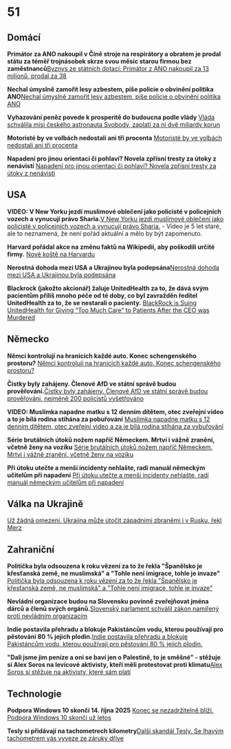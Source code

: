 # 51

## Domácí

**Primátor za ANO nakoupil v Číně stroje na respirátory a obratem je prodal státu za téměř trojnásobek skrze svou měsíc starou firmou bez zaměstnanců**[Byznys ze státních dotací: Primátor z ANO nakoupil za 13 milionů, prodal za 38](https://www.seznamzpravy.cz/clanek/domaci-kauzy-byznys-ze-statnich-dotaci-primator-z-ano-nakoupil-za-13-milionu-prodal-za-38-277030)

**Nechal úmyslně zamořit lesy azbestem, píše policie o obvinění politika ANO**[Nechal úmyslně zamořit lesy azbestem, píše policie o obvinění politika ANO](https://www.seznamzpravy.cz/clanek/domaci-kauzy-politik-ano-prihlizel-zamoreni-azbestem-pise-policie-skoda-je-22-miliardy-277316)

**Vyhazování peněz povede k prosperitě do budoucna podle vlády** [Vláda schválila misi českého astronauta Svobody, zaplatí za ni dvě miliardy korun](https://www.idnes.cz/zpravy/domaci/mise-ceskeho-astronauta-ales-svoboda-mezinarodni-vesmirna-stanice.A250522_183203_domaci_misl)

**Motoristé by ve volbách nedostali ani tři procenta** [Motoristé by ve volbách nedostali ani tři procenta](https://www.novinky.cz/clanek/volby-do-poslanecke-snemovny-ve-volbach-by-vyhralo-ano-40522604)

**Napadení pro jinou orientaci či pohlaví? Novela zpřísní tresty za útoky z nenávisti** [Napadení pro jinou orientaci či pohlaví? Novela zpřísní tresty za útoky z nenávisti](https://www.idnes.cz/zpravy/domaci/sexualni-orientace-trest-napadeni-sazba.A250525_202451_domaci_mejt)

## USA

**VIDEO: V New Yorku jezdí muslimové oblečení jako policisté v policejních vozech a vynucují právo Sharia.**[V New Yorku jezdí muslimové oblečení jako policisté v policejních vozech a vynucují právo Sharia.](https://x.com/ImtiazMadmood/status/1914979133689405744) - Video je 5 let staré, ale to neznamená, že není pořád aktuální a mělo by být zapomenuto.

**Harvard pořádal akce na změnu faktů na Wikipedii, aby poškodili určité firmy.** [Nové koště na Harvardu](https://www.echo24.cz/a/HTEAk/kometar-martin-weiss-usa-nove-koste-na-harvardu)

**Nerostná dohoda mezi USA a Ukrajinou byla podepsána**[Nerostná dohoda mezi USA a Ukrajinou byla podepsána](https://www.novinky.cz/clanek/valka-na-ukrajine-usa-a-ukrajina-podepsaly-dohodu-40519473)

**Blackrock (jakožto akcionář) žaluje UnitedHealth za to, že dává svým pacientům příliš mnoho péče od té doby, co byl zavražděn ředitel UnitedHealth za to, že se nestarali o pacienty.** [BlackRock is Suing UnitedHealth for Giving “Too Much Care” to Patients After the CEO was Murdered](https://medium.com/@hrnews1/blackrock-is-suing-unitedhealth-for-giving-too-much-care-to-patients-after-the-ceo-was-murdered-4af185038a62)

## Německo

**Němci kontrolují na hranicích každé auto. Konec schengenského prostoru?** [Němci kontrolují na hranicích každé auto. Konec schengenského prostoru?](https://www.idnes.cz/zpravy/domaci/nemecko-hranice-bavorsko-policista-migranti-sikana.A250518_195822_domaci_stud)

**Čistky byly zahájeny. Členové AfD ve státní správě budou prověřováni.**[Čistky byly zahájeny. Členové AfD ve státní správě budou prověřováni, nejméně 200 policistů vyšetřováno](https://www.echo24.cz/a/HHaYu/zpravy-svet-clenove-afd-ve-statni-zprave-budou-v-nekterych-spolkovych-zemich-proverovani)

**VIDEO: Muslimka napadne matku s 12 denním dítětem, otec zveřejní video a to je bílá rodina stíhána za pobuřování** [Muslimka napadne matku s 12 denním dítětem, otec zveřejní video a za je bílá rodina stíhána za vybuřování](https://x.com/Ministerstvocz/status/1915087006515790110)

**Série brutálních útoků nožem napříč Německem. Mrtví i vážně zranění, včetně ženy na vozíku** [Série brutálních útoků nožem napříč Německem. Mrtví i vážně zranění, včetně ženy na vozíku](https://www.echo24.cz/a/Hfn7v/zpravy-svet-utoky-nozem-v-nemecku)

**Při útoku utečte a menší incidenty nehlašte, radí manuál německým učitelům při napadení** [Při útoku utečte a menší incidenty nehlašte, radí manuál německým učitelům při napadení](https://www.novinky.cz/clanek/zahranicni-evropa-pri-utoku-utecte-a-mensi-incidenty-nehlaste-radi-manual-nemeckym-ucitelum-pri-napadeni-40517461)

## Válka na Ukrajině

[Už žádná omezení. Ukrajina může útočit západními zbraněmi i v Rusku, řekl Merz](https://www.idnes.cz/zpravy/zahranicni/nemecko-friedrich-merz-ukrajina-dolet-zbrane-valka-rusko.A250526_162341_zahranicni_kha)

## Zahraniční

**Politička byla odsouzena k roku vězení za to že řekla "Španělsko je křesťanská země, ne muslimská" a "Tohle není imigrace, tohle je invaze"** [Politička byla odsouzena k roku vězení za to že řekla "Španělsko je křesťanská země, ne muslimská" a "Tohle není imigrace, tohle je invaze"](https://x.com/AFpost/status/1911173730560344294)

**Nevládní organizace budou na Slovensku povinně zveřejňovat jména dárců a členů svých orgánů.**[Slovenský parlament schválil zákon namířený proti nevládním organizacím](https://www.novinky.cz/clanek/zahranicni-slovensky-parlament-schvalil-zakon-namireny-proti-nevladnim-organizacim-40517742)

**Indie postavila přehradu a blokuje Pakistáncům vodu, kterou používají pro pěstování 80 % jejich plodin.**[Indie postavila přehradu a blokuje Pakistáncům vodu, kterou používají pro pěstování 80 % jejich plodin.](https://www.businesstoday.in/india/story/indus-waters-treaty-freeze-indias-dam-push-could-dry-out-pakistans-crops-what-happens-next-473384-2025-04-24)

**"Dali jsme jim peníze a oni se baví jen o Palestině, to je směšné" - stěžuje si Alex Soros na levicové aktivisty, kteří měli protestovat proti klimatu**[Alex Soros si stěžuje na aktivisty, které sám platí](https://www.foxnews.com/politics/alex-soros-fumes-left-wing-climate-group-over-palestine-obsession-what-the-hell)

## Technologie

**Podpora Windows 10 skončí 14. října 2025** [Konec se nezadržitelně blíží. Podpora Windows 10 skončí už letos](https://www.novinky.cz/clanek/internet-a-pc-software-konec-se-nezadrzitelne-blizi-podpora-windows-10-skonci-uz-letos-40517285)

**Tesly si přidávají na tachometrech kilometry**[Další skandál Tesly. Se lhavým tachometrem vás vyveze ze záruky dříve](https://www.idnes.cz/auto/zpravodajstvi/tesla-model-y-tachometr-digital-soud-kalifonie-podvod-chyba.A250422_165434_automoto_dohr)
